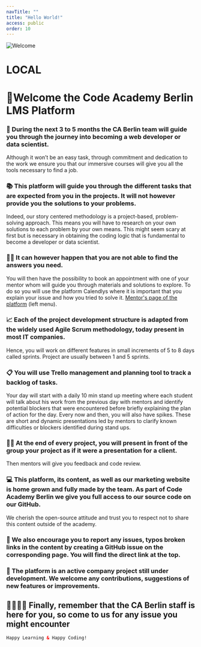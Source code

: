 ```yaml
---
navTitle: ""
title: "Hello World!"
access: public
order: 10
---
```


![Welcome](staticAsset/linkedin-header.png)

# LOCAL

# 🌄Welcome the Code Academy Berlin LMS Platform

### 🧭 During the next 3 to 5 months the CA Berlin team will guide you through the journey into becoming a web developer or data scientist.

Although it won’t be an easy task, through commitment and dedication to the work we ensure you that our immersive courses will give you all the tools necessary to find a job.

### 📚 This platform will guide you through the different tasks that are expected from you in the projects. It will not however provide you the solutions to your problems.

Indeed, our story centered methodology is a project-based, problem-solving approach. This means you will have to research on your own solutions to each problem by your own means.
This might seem scary at first but is necessary in obtaining the coding logic that is fundamental to become a developer or data scientist.

### 👩‍🏫 It can however happen that you are not able to find the answers you need.

You will then have the possibility to book an appointment with one of your mentor whom will guide you through materials and solutions to explore.
To do so you will use the platform Calendlys where it is important that you explain your issue and how you tried to solve it.
[Mentor's page of the platform](./mentors) (left menu).

### 📈 Each of the project development structure is adapted from the widely used Agile Scrum methodology, today present in most IT companies.

Hence, you will work on different features in small increments of 5 to 8 days called sprints. Project are usually between 1 and 5 sprints.

### 📋 You will use Trello management and planning tool to track a backlog of tasks.

Your day will start with a daily 10 min stand up meeting where each student will talk about his work from the previous day with mentors and identify potential blockers that were encountered before briefly explaining the plan of action for the day.
Every now and then, you will also have spikes. These are short and dynamic presentations led by mentors to clarify known difficulties or blockers identified during stand ups.

### 🏋️‍♂️ At the end of every project, you will present in front of the group your project as if it were a presentation for a client.

Then mentors will give you feedback and code review.

### 💻 This platform, its content, as well as our marketing website is home grown and fully made by the team. As part of Code Academy Berlin we give you full access to our source code on our GitHub.

We cherish the open-source attitude and trust you to respect not to share this content outside of the academy.

### 📢 We also encourage you to report any issues, typos broken links in the content by creating a GitHub issue on the corresponding page. You will find the direct link at the top.

### 🚧 The platform is an active company project still under development. We welcome any contributions, suggestions of new features or improvements.

## 👨‍👩‍👧‍👦 Finally, remember that the CA Berlin staff is here for you, so come to us for any issue you might encounter

```html
Happy Learning & Happy Coding!
```
